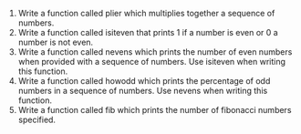 1. Write a function called plier which multiplies together a sequence of numbers.
2. Write a function called isiteven that prints 1 if a number is even or 0 a number is not even.
3. Write a function called nevens which prints the number of even numbers when provided with a sequence of numbers. Use isiteven when writing this function.
4. Write a function called howodd which prints the percentage of odd numbers in a sequence of numbers. Use nevens when writing this function.
5. Write a function called fib which prints the number of fibonacci numbers specified.
